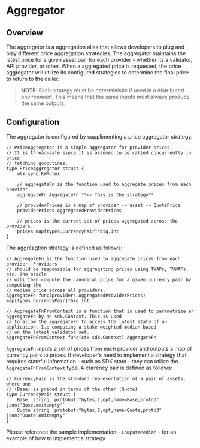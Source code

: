 # Aggregator

## Overview

The aggregator is a aggregation alias that allows developers to plug and play different price aggregation strategies. The aggregator maintains
the latest price for a given asset pair for each provider - whether its a validator, API provider, or other. When a aggregated price is requested,
the price aggregator will utilize its configured strategies to determine the final price to return to the caller.

> **NOTE**: Each strategy must be deterministic if used in a distributed environment. This means that the same inputs must always produce the same outputs.

## Configuration

The aggregator is configured by supplimenting a price aggregator strategy.

```golang
// PriceAggregator is a simple aggregator for provider prices.
// It is thread-safe since it is assumed to be called concurrently in price
// fetching goroutines.
type PriceAggregator struct {
	mtx sync.RWMutex

	// aggregateFn is the function used to aggregate prices from each provider.
	aggregateFn AggregateFn **<- This is the strategy**

	// providerPrices is a map of provider -> asset -> QuotePrice
	providerPrices AggregatedProviderPrices

	// prices is the current set of prices aggregated across the providers.
	prices map[types.CurrencyPair]*big.Int
}
```

The aggreagtion strategy is defined as follows:

```golang
// AggregateFn is the function used to aggregate prices from each provider. Providers
// should be responsible for aggregating prices using TWAPs, TVWAPs, etc. The oracle
// will then compute the canonical price for a given currency pair by computing the
// median price across all providers.
AggregateFn func(providers AggregatedProviderPrices) map[types.CurrencyPair]*big.Int

// AggregateFnFromContext is a function that is used to parametrize an aggregateFn by an sdk.Context. This is used
// to allow the aggregateFn to access the latest state of an application. I.e computing a stake weighted median based
// on the latest validator set.
AggregateFnFromContext func(ctx sdk.Context) AggregateFn
```

`AggregateFn` inputs a set of prices from each provider and outputs a map of currency pairs to prices. If developer's need to
implement a strategy that requires stateful information - such as SDK state - they can utilize the `AggregateFnFromContext` type. 
A currency pair is defined as follows:

```golang
// CurrencyPair is the standard representation of a pair of assets, where one
// (Base) is priced in terms of the other (Quote)
type CurrencyPair struct {
	Base  string `protobuf:"bytes,1,opt,name=Base,proto3" json:"Base,omitempty"`
	Quote string `protobuf:"bytes,2,opt,name=Quote,proto3" json:"Quote,omitempty"`
}
```

Please reference the sample implementation - `ComputeMedian` - for an example of how to implement a strategy.

